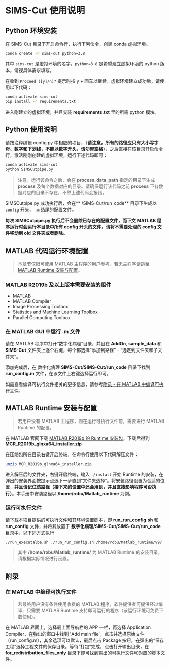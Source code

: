 # SIMS-Cut 使用说明

## Python 环境安装

在 SIMS-Cut 目录下开启命令行，执行下列命令，创建 conda 虚拟环境。
```bash
conda create -n sims-cut python=3.8
```
其中 `sims-cut` 是虚拟环境的名字，`python=3.8` 是希望建立虚拟环境的 python 版本，请视具体需求填写。

在收到 `Proceed ([y]/n)?` 提示时按 y + 回车以继续。虚拟环境建立成功后，请使用以下代码：

```bash
conda activate sims-cut
pip install -r requirements.txt
```

进入刚建立的虚拟环境，并且安装 **requirements.txt** 里的所需 python 模块。

## Python 使用说明

请按注释编辑 config.py 中相应的项目，（**请注意，所有的路径应只有大小写字母、数字和下划线，不能以数字开头，请勿带空格**），之后直接在该目录开启命令行，激活刚刚创建的虚拟环境，运行下述代码即可：

```sh
conda activate sims-cut
python SIMSCutpipe.py
```

> 注意，运行该命令之后，会在 **process_data_path** 指定的目录下生成 **process** 及每个数据对应的目录。请确保运行该代码之前 **process** 下各数据对应的目录不存在，不然上述代码会报错。

SIMSCutpipe.py 成功执行后，会在** /SIMS-Cut/run_code** 目录下生成以 `config` 开头， `.m` 结尾的配置文件。

**每次 SIMSCutpipe.py 执行后不会删除已存在的配置文件，而下文 MATLAB 程序运行时会运行本目录中所有 config 开头的文件，请将不需要处理的 config 文件移动到 old 文件夹或者删除。**

## MATLAB 代码运行环境配置

> 本章节仅限可使用 MATLAB 主程序的用户参考，若无主程序请跳至 [MATLAB Runtime 安装与配置](#matlab-runtime-安装与配置)。

### MATLAB R2019b 及以上版本需要安装的组件

- MATLAB
- MATLAB Compiler
- Image Processing Toolbox
- Statistics and Machine Learning Toolbox
- Parallel Computing Toolbox

### 在 MATLAB GUI 中运行 .m 文件

请在 MATLAB 程序中打开“数字化病理”目录，并且在 **AddOn**, **sample_data** 和 **SIMS-Cut** 文件夹上逐个右键，每个都选择“添加到路径” - “选定到文件夹和子文件夹”。

添加完成后，在 数字化病理 **SIMS-Cut/SIMS-Cut/run_code** 目录下找到 **run_config.m** 文件，在该文件上右键选择运行即可。

如需查看编译可执行文件相关的更多信息，请参考[附录 - 在 MATLAB 中编译可执行文件](#在-matlab-中编译可执行文件)。

## MATLAB Runtime 安装与配置

> 若用户没有 MATLAB 主程序，则在运行可执行文件前，需要进行 MATLAB Runtime 的配置。

在 MATLAB 官网下载 [MATLAB R2019b 的 Runtime 安装包](https://ww2.mathworks.cn/products/compiler/matlab-runtime.html)，下载后得到 **MCR_R2019b_glnxa64_installer.zip**

在压缩包所在目录右键开启终端，在命令行使用以下代码解压文件：

```sh
unzip MCR_R2019b_glnxa64_installer.zip
```

进入解压后的文件夹，右键开启终端，输入 `./install` 开始 Runtime 的安装，在弹出的安装界面按提示点选下一步直到“文件夹选择”。将安装路径设置为合适的位置，**并且请记住该路径（接下来的设置中还会用到，并且直接影响程序可否执行）**。本手册中安装路径以 **/home/robu/Matlab_runtime** 为例。

### 运行可执行文件

请下载本项目提供的可执行文件和其环境设置脚本，即 **run_run_config.sh** 和 **run_config** 文件，并将其放置于 **数字化病理/SIMS-Cut/SIMS-Cut/run_code** 目录中，以下述方式执行

```bash
./run_executalbe.sh ./run_run_config.sh /home/robu/Matlab_runtime/v97
```

> 其中 **/home/robu/Matlab_runtime/** 为 MATLAB Runtime 的安装目录，请根据实际情况进行设置。

## 附录

### 在 MATLAB 中编译可执行文件

> 若最终用户没有条件使用收费的 MATLAB 程序，软件提供者可提供经过编译、只需要 MATLAB Runtime 支持即可运行的程序（该运行环境可免费下载使用）。

在 MATLAB 界面上，选择最上面导航栏的 APP 一栏，再选择 Application Compiler，在弹出的窗口中找到 'Add main file'，点击并选择原始文件（run_config.m），其余选项可以默认，最后点击 Package 按钮，在弹出的“保存工程”选择工程文件的保存目录。等待“打包”完成，点击打开输出目录，在 **for_redistribution_files_only** 目录下即可找到输出的可执行文件和对应的脚本文件。
